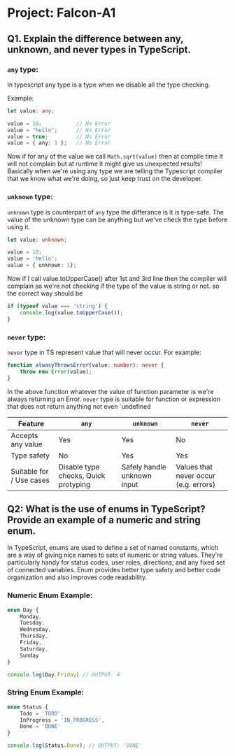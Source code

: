 # Project: Falcon-A1

## Q1. Explain the difference between any, unknown, and never types in TypeScript.

### `any` type: 
In typescript any type is a type when we disable all the type checking.

Example:
```typescript
let value: any;

value = 10;           // No Error
value = "hello";      // No Error
value = true;         // No Error
value = { any: 1 };   // No Error
```

Now if for any of the value we call `Math.sqrt(value)` then at compile time it will not complain but at runtime it might give us unexpected results!
Basically when we're using any type we are telling the Typescript compiler that we know what we're doing, so just keep trust on the developer.

### `unknown` type: 
`unknown` type is counterpart of `any` type the differance is it is type-safe. 
The value of the unknown type can be anything but we've check the type before using it.

```typescript
let value: unknown;

value = 10;
value = 'hello';
value = { unknown: 1};
```
Now if I call value.toUpperCase() after 1st and 3rd line then the compiler will complain as we're not checking if the type of the value is string or not.
so the correct way should be
```typescript
if (typeof value === 'string') {
    console.log(value.toUpperCase());
}
```

### `never` type:
`never` type in TS represent value that will never occur.
For example:
```typescript
function alwasyThrowsError(value: number): never {
    throw new Error(value);
}
```
In the above function whatever the value of function parameter is we're always returning an Error. `never` type is suitable for function or expression that does not return anything not even `undefined

| Feature                  | `any`                                | `unknown`                   | `never`                              |
|--------------------------|--------------------------------------|-----------------------------|--------------------------------------|
| Accepts any value        | Yes                                  | Yes                         | No                                   |
| Type safety              | No                                   | Yes                         | Yes                                  |
| Suitable for / Use cases | Disable type checks, Quick protyping | Safely handle unknown input | Values that never occur (e.g. errors) |


## Q2: What is the use of enums in TypeScript? Provide an example of a numeric and string enum.

In TypeScript, enums are used to define a set of named constants, which are a way of giving nice names to sets of numeric or string values. They're particularly handy for status codes, user roles, directions, and any fixed set of connected variables. Enum provides better type safety and better code organization and also improves code readability.

### Numeric Enum Example:
```typescript
enum Day {
    Monday,
    Tuesday,
    Wednesday,
    Thursday,
    Friday,
    Saturday,
    Sunday
}

console.log(Day.Friday) // OUTPUT: 4
```

### String Enum Example:
```typescript
enum Status {
    Todo = 'TODO',
    InProgress = 'IN_PROGRESS',
    Done = 'DONE'
}

console.log(Status.Done); // OUTPUT: 'DONE'
```